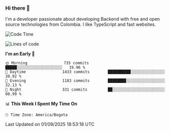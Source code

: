 ### Hi there 👋

I'm a developer passionate about developing Backend with free and open source technologies from Colombia. I like TypeScript and fast websites.

<!--START_SECTION:waka-->
![Code Time](http://img.shields.io/badge/Code%20Time-5%2C871%20hrs-blue)

![Lines of code](https://img.shields.io/badge/From%20Hello%20World%20I%27ve%20Written-6.2%20million%20lines%20of%20code-blue)

**I'm an Early 🐤** 

```text
🌞 Morning                735 commits         █████░░░░░░░░░░░░░░░░░░░░   19.96 % 
🌆 Daytime                1433 commits        ██████████░░░░░░░░░░░░░░░   38.92 % 
🌃 Evening                1183 commits        ████████░░░░░░░░░░░░░░░░░   32.13 % 
🌙 Night                  331 commits         ██░░░░░░░░░░░░░░░░░░░░░░░   08.99 % 
```


📊 **This Week I Spent My Time On** 

```text
🕑︎ Time Zone: America/Bogota
```


 Last Updated on 01/09/2025 18:53:18 UTC
<!--END_SECTION:waka-->
